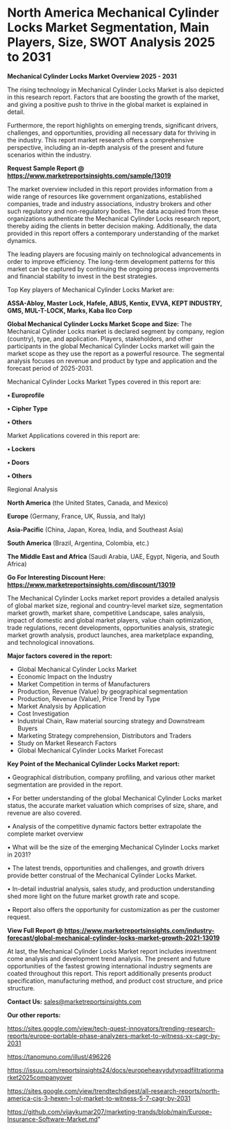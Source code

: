 # North America Mechanical Cylinder Locks Market Segmentation, Main Players, Size, SWOT Analysis 2025 to 2031

<Strong> Mechanical Cylinder Locks Market Overview 2025 - 2031</strong>

The rising technology in Mechanical Cylinder Locks Market is also depicted in this research report. Factors that are boosting the growth of the market, and giving a positive push to thrive in the global market is explained in detail.

Furthermore, the report highlights on emerging trends, significant drivers, challenges, and opportunities, providing all necessary data for thriving in the industry. This report market research offers a comprehensive perspective, including an in-depth analysis of the present and future scenarios within the industry.

<strong>Request Sample Report @ <a href=https://www.marketreportsinsights.com/sample/13019>https://www.marketreportsinsights.com/sample/13019</a></strong>

The market overview included in this report provides information from a wide range of resources like government organizations, established companies, trade and industry associations, industry brokers and other such regulatory and non-regulatory bodies. The data acquired from these organizations authenticate the Mechanical Cylinder Locks research report, thereby aiding the clients in better decision making. Additionally, the data provided in this report offers a contemporary understanding of the market dynamics.

The leading players are focusing mainly on technological advancements in order to improve efficiency. The long-term development patterns for this market can be captured by continuing the ongoing process improvements and financial stability to invest in the best strategies.

Top Key players of Mechanical Cylinder Locks Market are:

<strong>ASSA-Abloy, Master Lock, Hafele, ABUS, Kentix, EVVA, KEPT INDUSTRY, GMS, MUL-T-LOCK, Marks, Kaba Ilco Corp</strong>

<strong><b>Global Mechanical Cylinder Locks Market Scope and Size:</b></strong>
The Mechanical Cylinder Locks market is declared segment by company, region (country), type, and application. Players, stakeholders, and other participants in the global Mechanical Cylinder Locks market will gain the market scope as they use the report as a powerful resource. The segmental analysis focuses on revenue and product by type and application and the forecast period of 2025-2031.

Mechanical Cylinder Locks Market Types covered in this report are:

<strong>• Europrofile

• Cipher Type

• Others</strong>

Market Applications covered in this report are:

<strong>• Lockers

• Doors

• Others</strong> 

Regional Analysis

<strong>North America</strong> (the United States, Canada, and Mexico)

<strong>Europe</strong> (Germany, France, UK, Russia, and Italy)

<strong>Asia-Pacific</strong> (China, Japan, Korea, India, and Southeast Asia)

<strong>South America</strong> (Brazil, Argentina, Colombia, etc.)

<strong>The Middle East and Africa</strong> (Saudi Arabia, UAE, Egypt, Nigeria, and South Africa)

<strong>Go For Interesting Discount Here: <a href=https://www.marketreportsinsights.com/discount/13019>https://www.marketreportsinsights.com/discount/13019</a></strong>

The Mechanical Cylinder Locks market report provides a detailed analysis of global market size, regional and country-level market size, segmentation market growth, market share, competitive Landscape, sales analysis, impact of domestic and global market players, value chain optimization, trade regulations, recent developments, opportunities analysis, strategic market growth analysis, product launches, area marketplace expanding, and technological innovations.

<strong><b>Major factors covered in the report:</b></strong>
<ul>
  <li>Global Mechanical Cylinder Locks Market </li>
  <li>Economic Impact on the Industry</li>
  <li>Market Competition in terms of Manufacturers</li>
  <li>Production, Revenue (Value) by geographical segmentation</li>
  <li>Production, Revenue (Value), Price Trend by Type</li>
  <li>Market Analysis by Application</li>
  <li>Cost Investigation</li>
  <li>Industrial Chain, Raw material sourcing strategy and Downstream Buyers</li>
  <li>Marketing Strategy comprehension, Distributors and Traders</li>
  <li>Study on Market Research Factors</li>
  <li>Global Mechanical Cylinder Locks Market Forecast</li>
</ul>

<strong><b>Key Point of the Mechanical Cylinder Locks Market report:</b></strong>

• Geographical distribution, company profiling, and various other market segmentation are provided in the report.

• For better understanding of the global Mechanical Cylinder Locks market status, the accurate market valuation which comprises of size, share, and revenue are also covered.

• Analysis of the competitive dynamic factors better extrapolate the complete market overview

• What will be the size of the emerging Mechanical Cylinder Locks market in 2031?

• The latest trends, opportunities and challenges, and growth drivers provide better construal of the Mechanical Cylinder Locks Market.

• In-detail industrial analysis, sales study, and production understanding shed more light on the future market growth rate and scope.

• Report also offers the opportunity for customization as per the customer request.

<strong><b>View Full Report @ <a href=https://www.marketreportsinsights.com/industry-forecast/global-mechanical-cylinder-locks-market-growth-2021-13019>https://www.marketreportsinsights.com/industry-forecast/global-mechanical-cylinder-locks-market-growth-2021-13019</a></b></strong>


At last, the Mechanical Cylinder Locks Market report includes investment come analysis and development trend analysis. The present and future opportunities of the fastest growing international industry segments are coated throughout this report. This report additionally presents product specification, manufacturing method, and product cost structure, and price structure.

<strong>Contact Us:</strong>
sales@marketreportsinsights.com

<strong>Our other reports:</strong>

<a href=https://sites.google.com/view/tech-quest-innovators/trending-research-reports/europe-portable-phase-analyzers-market-to-witness-xx-cagr-by-2031>https://sites.google.com/view/tech-quest-innovators/trending-research-reports/europe-portable-phase-analyzers-market-to-witness-xx-cagr-by-2031</a>

<a href=https://tanomuno.com/illust/496226>https://tanomuno.com/illust/496226</a>

<a href=https://issuu.com/reportsinsights24/docs/europeheavydutyroadfiltrationmarket2025companyover>https://issuu.com/reportsinsights24/docs/europeheavydutyroadfiltrationmarket2025companyover</a>

<a href=https://sites.google.com/view/trendtechdigest/all-research-reports/north-america-cis-3-hexen-1-ol-market-to-witness-5-7-cagr-by-2031>https://sites.google.com/view/trendtechdigest/all-research-reports/north-america-cis-3-hexen-1-ol-market-to-witness-5-7-cagr-by-2031</a>

<a href=https://github.com/vijaykumar207/marketing-trands/blob/main/Europe-Insurance-Software-Market.md>https://github.com/vijaykumar207/marketing-trands/blob/main/Europe-Insurance-Software-Market.md</a>"
